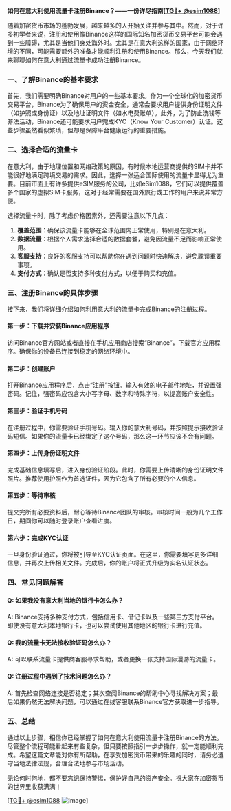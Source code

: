 **如何在意大利使用流量卡注册Binance？——一份详尽指南[[TG💪+ @esim1088](https://t.me/s/esim1088)]**

随着加密货币市场的蓬勃发展，越来越多的人开始关注并参与其中。然而，对于许多初学者来说，注册和使用像Binance这样的国际知名加密货币交易平台可能会遇到一些障碍，尤其是当他们身处海外时。尤其是在意大利这样的国家，由于网络环境的不同，可能需要额外的准备才能顺利注册和使用Binance。那么，今天我们就来聊聊如何在意大利通过流量卡成功注册Binance。

### 一、了解Binance的基本要求

首先，我们需要明确Binance对用户的一些基本要求。作为一个全球化的加密货币交易平台，Binance为了确保用户的资金安全，通常会要求用户提供身份证明文件（如护照或身份证）以及地址证明文件（如水电费账单）。此外，为了防止洗钱等非法活动，Binance还可能要求用户完成KYC（Know Your Customer）认证。这些步骤虽然看似繁琐，但却是保障平台健康运行的重要措施。

### 二、选择合适的流量卡

在意大利，由于地理位置和网络政策的原因，有时候本地运营商提供的SIM卡并不能很好地满足跨境交易的需求。因此，选择一张适合国际使用的流量卡显得尤为重要。目前市面上有许多提供eSIM服务的公司，比如eSim1088，它们可以提供覆盖多个国家的虚拟SIM卡服务，这对于经常需要在国外旅行或工作的用户来说非常方便。

选择流量卡时，除了考虑价格因素外，还需要注意以下几点：
1. **覆盖范围**：确保该流量卡能够在全球范围内正常使用，特别是在意大利。
2. **数据流量**：根据个人需求选择合适的数据套餐，避免因流量不足而影响正常使用。
3. **客服支持**：良好的客服支持可以帮助你在遇到问题时快速解决，避免耽误重要事项。
4. **支付方式**：确认是否支持多种支付方式，以便于购买和充值。

### 三、注册Binance的具体步骤

接下来，我们将详细介绍如何利用意大利的流量卡完成Binance的注册过程。

#### 第一步：下载并安装Binance应用程序
访问Binance官方网站或者直接在手机应用商店搜索“Binance”，下载官方应用程序。确保你的设备已连接到稳定的网络环境中。

#### 第二步：创建账户
打开Binance应用程序后，点击“注册”按钮。输入有效的电子邮件地址，并设置强密码。记住，强密码应包含大小写字母、数字和特殊字符，以提高账户安全性。

#### 第三步：验证手机号码
在注册过程中，你需要验证手机号码。输入你的意大利号码，并按照提示接收验证码短信。如果你的流量卡已经绑定了这个号码，那么这一环节应该不会有问题。

#### 第四步：上传身份证明文件
完成基础信息填写后，进入身份验证阶段。此时，你需要上传清晰的身份证明文件照片。推荐使用护照作为首选证件，因为它包含了所有必要的个人信息。

#### 第五步：等待审核
提交完所有必要资料后，耐心等待Binance团队的审核。审核时间一般为几个工作日，期间你可以随时登录账户查看进度。

#### 第六步：完成KYC认证
一旦身份验证通过，你将被引导至KYC认证页面。在这里，你需要填写更多详细信息，并再次上传相关文件。完成后，你的账户将正式升级为实名认证状态。

### 四、常见问题解答

#### Q: 如果我没有意大利当地的银行卡怎么办？
A: Binance支持多种支付方式，包括信用卡、借记卡以及一些第三方支付平台。即使没有意大利本地银行卡，也可以尝试使用其他地区的银行卡进行充值。

#### Q: 我的流量卡无法接收验证码怎么办？
A: 可以联系流量卡提供商客服寻求帮助，或者更换一张支持国际漫游的流量卡。

#### Q: 注册过程中遇到了技术问题怎么办？
A: 首先检查网络连接是否稳定；其次查阅Binance的帮助中心寻找解决方案；最后如果仍然无法解决问题，可以通过在线客服联系Binance官方获取进一步指导。

### 五、总结

通过以上步骤，相信你已经掌握了如何在意大利使用流量卡注册Binance的方法。尽管整个流程可能看起来有些复杂，但只要按照指引一步步操作，就一定能顺利完成。希望这篇文章能对你有所帮助，在享受加密货币带来的乐趣的同时，请务必遵守当地法律法规，合理合法地参与市场活动。

无论何时何地，都不要忘记保持警惕，保护好自己的资产安全。祝大家在加密货币的世界里收获满满！

[[TG💪+ @esim1088](https://t.me/s/esim1088) ![Image](https://i.postimg.cc/4NQfJmqS/Snipaste-2025-05-13-00-14-12.png)]
